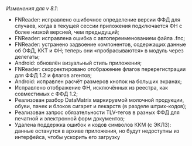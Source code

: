 _Изменения для v 8.1_:
- FNReader: исправлено ошибочное определение версии ФФД для случаев, когда в текущей сессии приложения подключается ФН с более низкой версией, чем предыдущий;
- FNReader: исправлена ошибка с автопереименованием файла .fnc;
- FNReader: устранено задвоение компонентов, содержащих данные об ОФД, ККТ и ФН; теперь они «пробрасываются» в модуль через делегаты;
- Android: обновлён визуальный стиль приложения;
- FNReader: скорректировано отображение флагов перерегистрации для ФФД 1.2 и флагов агентов;
- Android: исправлен расчёт размеров кнопок на больших экранах;
- Исправлено отображение ФН, исключённых из реестра, как совместимых с ФФД 1.2;
- Реализован разбор DataMatrix маркируемой молочной продукции, обуви, пачек и блоков сигарет и лекарств (в разделе штрих-кодов);
- Реализован запрос обязательности TLV-тегов в разных ФФД для печатной и электронной форм документов;
- Удалена поддержка ошибок и кодов символов ККМ (с ЭКЛЗ): данные останутся в архиве приложения, но будут недоступны из интерфейса, чтобы ускорить его загрузку
